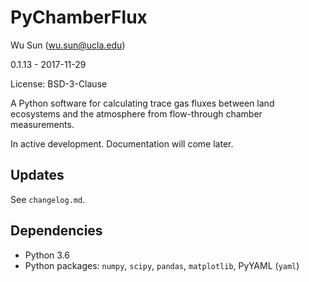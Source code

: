 # PyChamberFlux

Wu Sun (wu.sun@ucla.edu)

0.1.13 - 2017-11-29

License: BSD-3-Clause

A Python software for calculating trace gas fluxes between land ecosystems and the atmosphere from flow-through chamber measurements.

In active development. Documentation will come later.

## Updates

See `changelog.md`.

## Dependencies

- Python 3.6
- Python packages: `numpy`, `scipy`, `pandas`, `matplotlib`, PyYAML (`yaml`)
